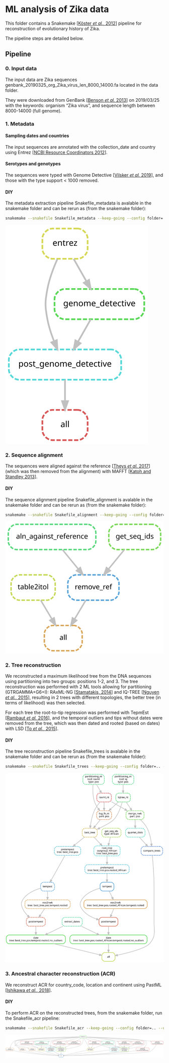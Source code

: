 # ML analysis of Zika data

This folder contains a Snakemake [[Köster *et al.*, 2012](https://doi.org/10.1093/bioinformatics/bts480)] pipeline 
for reconstruction of evolutionary history of Zika.

The pipeline steps are detailed below.

## Pipeline

### 0. Input data
The input data are Zika sequences genbank_20190325_org_Zika_virus_len_8000_14000.fa located in the data folder.

They were downloaded from GenBank [[Benson *et al.* 2013](https://www.ncbi.nlm.nih.gov/pubmed/23193287)] 
on 2019/03/25 with the keywords: organism “Zika virus”, and sequence length between 8000-14000 (full genome).


### 1. Metadata
#### Sampling dates and countries
The input sequences are annotated with the collection_date and country using Entrez [[NCBI Resource Coordinators 2012](https://www.ncbi.nlm.nih.gov/pmc/articles/PMC3531099/)]. 

#### Serotypes and genotypes
The sequences were typed with Genome Detective [[Vilsker *et al.* 2019](https://academic.oup.com/bioinformatics/advance-article-abstract/doi/10.1093/bioinformatics/bty695/5075035)],
and those with the type support < 1000 removed.

#### DIY

The metadata extraction pipeline Snakefile_metadata 
is avalable in the snakemake folder and can be rerun as (from the snakemake folder):
```bash
snakemake --snakefile Snakefile_metadata --keep-going --config folder=.. --use-singularity -singularity-args "--home ~"
```
![tree reconstruction pipeline](snakemake/pipeline_metadata.svg)


### 2. Sequence alignment

The sequences were aligned against the reference [[Theys *et al.* 2017](https://journals.plos.org/plospathogens/article?id=10.1371/journal.ppat.1006528)] (which was then removed from the alignment) 
with MAFFT [[Katoh and Standley 2013](https://academic.oup.com/mbe/article/30/4/772/1073398)]. 

#### DIY
The sequence alignment pipeline Snakefile_alignment is avalable in the snakemake folder and can be rerun as (from the snakemake folder):
```bash
snakemake --snakefile Snakefile_alignment --keep-going --config folder=.. --use-singularity -singularity-args "--home ~"
```
![tree reconstruction pipeline](snakemake/pipeline_alignment.svg)

### 2. Tree reconstruction
We reconstructed a maximum likelihood tree from the DNA sequences using partitioning into two groups: positions 1-2, and 3.
The tree reconstruction was performed with 2 ML tools allowing for partitioning (GTRGAMMA+G6+I): 
RAxML-NG [[Stamatakis, 2014](https://doi.org/10.1093/bioinformatics/btu033)] and IQ-TREE [[Nguyen *et al.*, 2015](https://doi.org/10.1093/molbev/msu300)], 
resulting in 2 trees with different topologies, the better tree (in terms of likelihood) was then selected.

For each tree the root-to-tip regression was performed with TepmEst [[Rambaut *et al.* 2016](https://www.ncbi.nlm.nih.gov/pmc/articles/PMC4989882/)], 
and the temporal outliers and tips without dates were removed from the tree, 
which was then dated and rooted (based on dates) with LSD [[To *et al.*, 2015](https://academic.oup.com/sysbio/article/65/1/82/2461506)]. 

#### DIY
The tree reconstruction pipeline Snakefile_trees is avalable in the snakemake folder and can be rerun as (from the snakemake folder):
```bash
snakemake --snakefile Snakefile_trees --keep-going --config folder=.. --use-singularity -singularity-args "--home ~"
```
![tree reconstruction pipeline](snakemake/pipeline_trees.svg)

### 3. Ancestral character reconstruction (ACR)
We reconstruct ACR for country_code, location and continent using PastML [[Ishikawa *et al.*, 2018](https://doi.org/10.1101/379529)].

 
#### DIY
To perform ACR on the reconstructed trees, from the snakemake folder, run the Snakefile_acr pipeline:
```bash
snakemake --snakefile Snakefile_acr --keep-going --config folder=.. --use-singularity --singularity-args "--home ~"
```
![ACR pipeline](snakemake/pipeline_acr.svg)

